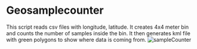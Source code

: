 # Geosamplecounter
This script reads csv files with longitude, latitude.  It creates 4x4 meter bin and counts the number of samples inside the bin.  It then generates kml file with green polygons to show where data is coming from.
![sampleCounter](https://github.com/user-attachments/assets/189fb5f1-7800-4d7b-be4e-1b4c25c74e0b)
